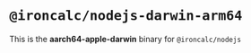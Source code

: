 # `@ironcalc/nodejs-darwin-arm64`

This is the **aarch64-apple-darwin** binary for `@ironcalc/nodejs`
